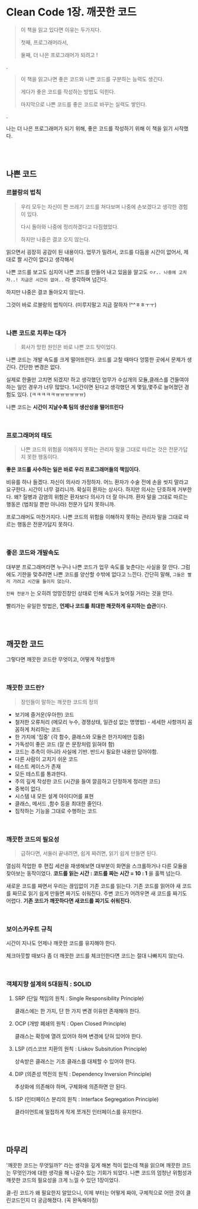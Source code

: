 # Clean Code 1장. 깨끗한 코드

> 이 책을 읽고 있다면 이유는 두가지다.
>
> 첫째, 프로그래머라서,
>
> 둘째, 더 나은 프로그래머가 되려고 ! 

.

> 이 책을 읽고나면  좋은 코드와 나쁜 코드를 구분하는 능력도 생긴다.
>
> 게다가 좋은 코드를 작성하는 방법도 익힌다.
>
> 마지막으로 나쁜 코드를 좋은 코드로 바꾸는 실력도 쌓인다. 

.

나는 더 나은 프로그래머가 되기 위해, 좋은 코드를 작성하기 위해 이 책을 읽기 시작했다. 



</br></br>



## 나쁜 코드

### 르블랑의 법칙 

> 우리 모두는 자신이 짠 쓰레기 코드를 쳐다보며 나중에 손보겠다고 생각한 경험이 있다. 
>
> 다시 돌아와 나중에 정리하겠다고 다짐했었다.
>
> 하지만 나중은 결코 오지 않는다. 



읽으면서 굉장히 공감이 된 내용이다.  업무가 밀려서, 코드를 다듬을 시간이 없어서, 제대로 짤 시간이 없다고 생각해서 

나쁜 코드를 보고도 심지어 나쁜 코드를 만들어 내고 있음을 알고도 `ㅇr.. 나중에 고치자..! 지금은 시간이 없어..` 라 생각하며 넘긴다. 

하지만 나중은 결코 돌아오지 않는다.

그것이 바로 르블랑의 법칙이다.  (미루지말고 지금 잘하자 !^^ㅎㅎㅜㅜ)

<br>

### 나쁜 코드로 치루는 대가

> 회사가 망한 원인은 바로 나쁜 코드 탓이었다.

나쁜 코드는 개발 속도를 크게 떨어뜨린다. 코드를 고칠 때마다 엉뚱한 곳에서 문제가 생긴다. 간단한 변경은 없다. 

실제로 한줄만 고치면 되겠지! 하고 생각했던 업무가 수십개의 모듈,클래스를 건들여야 하는 일인 경우가 너무 많았다. 1시간이면 된다고 생각했던 게 몇일,몇주로 늘어졌던 경험도 있다. (ㅋㅋㅋㅋㅋㅠㅠㅠㅠㅠㅠ)

나쁜 코드는 **시간이 지날수록 팀의 생산성을 떨어뜨린다**

</br>

### 프로그래머의 태도

> 나쁜 코드의 위험을 이해하지 못하는 관리자 말을 그대로 따르는 것은 전문가답지 못한 행동이다. 

**좋은 코드를 사수하는 일은 바로 우리 프로그래머들의 책임이다.**

비유를 하나 들겠다. 자신이 의사라 가정하자. 어느 환자가 수술 전에 손을 씻지 말라고 요구한다. 시간이 너무 걸리니까. 확실히 환자는 상사다. 하지만 의사는 단호하게 거부한다. 왜? 질병과 감염의 위험은 환자보다 의사가 더 잘 아니까. 환자 말을 그대로 따르는 행동은 (범죄일 뿐만 아니라) 전문가 답지 못하니까. 

프로그래머도 마찬가지다. 나쁜 코드의 위험을 이해하지 못하는 관리자 말을 그대로 따르는 행동은 전문가답지 못하다.

</br>

### 좋은 코드와 개발속도

대부분 프로그래머라면 누구나 나쁜 코드가 업무 속도를 늦춘다는 사실을 잘 안다. 그럼에도 기한을 맞추려면 나쁜 코드를 양산할 수밖에 없다고 느낀다. 간단히 말해, `그들은 빨리 가려고 시간을 들이지 않는다.`

`진짜 전문가` 는 오히려 엉망진창인 상태로 인해 속도가 늦어질 거라는 것을 안다. 

빨리가는 유일한 방법은, **언제나 코드를 최대한 깨끗하게 유지하는 습관**이다. 



</br></br>



## 깨끗한 코드

그렇다면 깨끗한 코드란 무엇이고, 어떻게 작성할까

</br>

### 깨끗한 코드란?

> 장인들이 말하는 깨끗한 코드의 정의 

- 보기에 즐거운(우아한) 코드
- 철저한 오류처리 (메모리 누수, 경쟁상태, 일관성 없는 명명법) - 세세한 사항까지 꼼꼼하게 처리하는 코드
- 한 가지에 '집중' (각 함수, 클래스와 모듈은 한가지에만 집중)
- 가독성이 좋은 코드 (잘 쓴 문장처럼 읽혀야 함)
- 코드는 추측이 아니라 사실에 기반. 반드시 필요한 내용만 담아야함.
- 다른 사람이 고치기 쉬운 코드
- 테스트 케이스가 존재
- 모든 테스트를 통과한다.
- 주의 깊게 작성한 코드 (시간을 들여 깔끔하고 단정하게 정리한 코드)
- 중복이 없다.
- 시스템 내 모든 설계 아이디어를 표현
- 클래스, 메서드 ,함수 등을 최대한 줄인다.
- 짐작하는 기능을 그대로 수행하는 코드

</br>

### 깨끗한 코드의 필요성

> 급하다면, 서둘러 끝내려면, 쉽게 짜려면, 읽기 쉽게 만들면 된다.

열심히 작업한 후 편집 세션을 재생해보면 대부분이 화면을 스크롤하거나 다른 모듈을 찾아보는 동작이었다. 
**코드를 읽는 시간 : 코드를 짜는 시간 = 10 : 1**  을 훌쩍 넘는다. 

새로운 코드를 짜면서 우리는 끊임없이 기존 코드를 읽는다. 기존 코드를 읽어야 새 코드를 짜므로 읽기 쉽게 만들면 짜기도 쉬워진다.  주변 코드가 어려우면 새 코드를 짜기도 어렵다.  **기존 코드가 깨끗하다면 새코드를 짜기도 쉬워진다.**

</br>

### 보이스카우트 규칙

시간이 지나도 언제나 깨끗한 코드를 유지해야 한다.

체크아웃할 때보다 좀 더 깨끗한 코드를 체크인한다면 코드는 절대 나빠지지 않는다.

</br>

### 객체지향 설계의 5대원칙 : SOLID

1. SRP (단일 책임의 원칙 : Single Responsibility Principle)

   클래스에는 한 가지, 단 한 가지 변경 이유만 존재해야 한다.

2. OCP (개방 폐쇄의 원칙 : Open Closed Principle)

   클래스는 확장에 열려 있어야 하며 변경에 닫혀 있어야 한다.

3. LSP (리스코브 치환의 원칙 : Liskov Subsitution Principle)

   상속받은 클래스는 기초 클래스를 대체할 수 있어야 한다.

4. DIP (의존성 역전의 원칙 : Dependency Inversion Principle)

   추상화에 의존해야 하며, 구체화에 의존하면 안 된다.

5. ISP (인터페이스 분리의 원칙 : Interface Segregation Principle)

   클라이언트에 밀접하게 작게 쪼개진 인터페이스를 유지한다.



</br></br>



## 마무리

'깨끗한 코드는 무엇일까?' 라는 생각을 깊게 해본 적이 없는데 책을 읽으며 깨끗한 코드는 무엇인가에 대한 생각을 해 나갈수 있는 기회가 되었다. 나쁜 코드의 엄청난 위험성과 깨끗한 코드의 필요성을 크게 느낄 수 있던 1장이었다. 

클-린 코드가 왜 필요한지 알았으니, 이제 부터는 어떻게 짜야, 구체적으로 어떤 것이 클린코드인지 더 궁금해졌다. (꼭 완독해야징)



